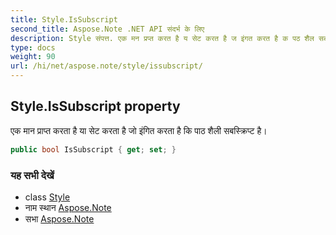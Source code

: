 ```yaml
---
title: Style.IsSubscript
second_title: Aspose.Note .NET API संदर्भ के लिए
description: Style संपत्त. एक मन प्रप्त करत है य सेट करत है ज इंगत करत है क पठ शैल सबस्क्रप्ट है
type: docs
weight: 90
url: /hi/net/aspose.note/style/issubscript/
---
```

## Style.IsSubscript property

एक मान प्राप्त करता है या सेट करता है जो इंगित करता है कि पाठ शैली सबस्क्रिप्ट है।

```csharp
public bool IsSubscript { get; set; }
```

### यह सभी देखें

* class [Style](../)
* नाम स्थान [Aspose.Note](../../style/)
* सभा [Aspose.Note](../../../)


